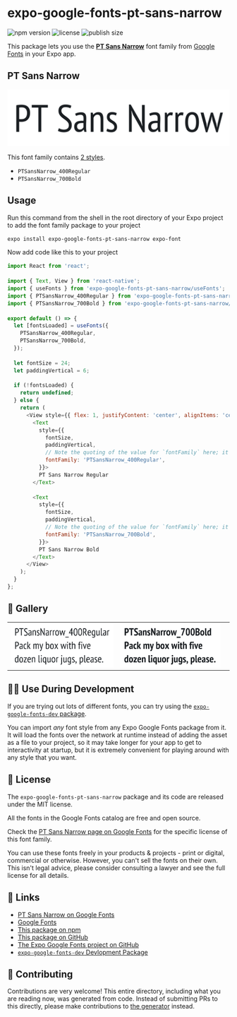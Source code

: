 # expo-google-fonts-pt-sans-narrow

![npm version](https://flat.badgen.net/npm/v/expo-google-fonts-pt-sans-narrow)
![license](https://flat.badgen.net/github/license/expo/google-fonts)
![publish size](https://flat.badgen.net/packagephobia/install/expo-google-fonts-pt-sans-narrow)

This package lets you use the [**PT Sans Narrow**](https://fonts.google.com/specimen/PT+Sans+Narrow) font family from [Google Fonts](https://fonts.google.com/) in your Expo app.

## PT Sans Narrow

![PT Sans Narrow](./font-family.png)

This font family contains [2 styles](#-gallery).

- `PTSansNarrow_400Regular`
- `PTSansNarrow_700Bold`

## Usage

Run this command from the shell in the root directory of your Expo project to add the font family package to your project
```sh
expo install expo-google-fonts-pt-sans-narrow expo-font
```

Now add code like this to your project
```js
import React from 'react';

import { Text, View } from 'react-native';
import { useFonts } from 'expo-google-fonts-pt-sans-narrow/useFonts';
import { PTSansNarrow_400Regular } from 'expo-google-fonts-pt-sans-narrow/400Regular';
import { PTSansNarrow_700Bold } from 'expo-google-fonts-pt-sans-narrow/700Bold';

export default () => {
  let [fontsLoaded] = useFonts({
    PTSansNarrow_400Regular,
    PTSansNarrow_700Bold,
  });

  let fontSize = 24;
  let paddingVertical = 6;

  if (!fontsLoaded) {
    return undefined;
  } else {
    return (
      <View style={{ flex: 1, justifyContent: 'center', alignItems: 'center' }}>
        <Text
          style={{
            fontSize,
            paddingVertical,
            // Note the quoting of the value for `fontFamily` here; it expects a string!
            fontFamily: 'PTSansNarrow_400Regular',
          }}>
          PT Sans Narrow Regular
        </Text>

        <Text
          style={{
            fontSize,
            paddingVertical,
            // Note the quoting of the value for `fontFamily` here; it expects a string!
            fontFamily: 'PTSansNarrow_700Bold',
          }}>
          PT Sans Narrow Bold
        </Text>
      </View>
    );
  }
};

```

## 🔡 Gallery


||||
|-|-|-|
|![PTSansNarrow_400Regular](.//400Regular/PTSansNarrow_400Regular.ttf.png)|![PTSansNarrow_700Bold](.//700Bold/PTSansNarrow_700Bold.ttf.png)|||


## 👩‍💻 Use During Development

If you are trying out lots of different fonts, you can try using the [`expo-google-fonts-dev` package](https://github.com/freeboub/google-fonts/tree/master/font-packages/dev#readme).

You can import *any* font style from any Expo Google Fonts package from it. It will load the fonts
over the network at runtime instead of adding the asset as a file to your project, so it may take longer
for your app to get to interactivity at startup, but it is extremely convenient
for playing around with any style that you want.

## 📖 License

The `expo-google-fonts-pt-sans-narrow` package and its code are released under the MIT license.

All the fonts in the Google Fonts catalog are free and open source.

Check the [PT Sans Narrow page on Google Fonts](https://fonts.google.com/specimen/PT+Sans+Narrow) for the specific license of this font family.

You can use these fonts freely in your products & projects - print or digital, commercial or otherwise. However, you can't sell the fonts on their own. This isn't legal advice, please consider consulting a lawyer and see the full license for all details.

## 🔗 Links

- [PT Sans Narrow on Google Fonts](https://fonts.google.com/specimen/PT+Sans+Narrow)
- [Google Fonts](https://fonts.google.com/)
- [This package on npm](https://www.npmjs.com/package/expo-google-fonts-pt-sans-narrow)
- [This package on GitHub](https://github.com/freeboub/google-fonts/tree/master/font-packages/pt-sans-narrow)
- [The Expo Google Fonts project on GitHub](https://github.com/freeboub/google-fonts)
- [`expo-google-fonts-dev` Devlopment Package](https://github.com/freeboub/google-fonts/tree/master/font-packages/dev)

## 🤝 Contributing

Contributions are very welcome! This entire directory, including what you are reading now, was generated from code. Instead of submitting PRs to this directly, please make contributions to [the generator](https://github.com/freeboub/google-fonts/tree/master/packages/generator) instead.
